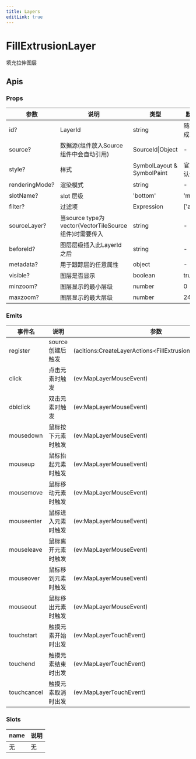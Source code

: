 ```yaml
---
title: Layers
editLink: true
---
```


# FillExtrusionLayer

填充拉伸图层



## Apis

### Props

| 参数         | 说明                                                  | 类型                       | 默认值     |
| ------------ | ----------------------------------------------------- | -------------------------- | ---------- |
| id?          | LayerId                                               | string                     | 随机生成   |
| source?      | 数据源(组件放入Source组件中会自动引用)                | SourceId\|Object           | -          |
| style?       | 样式                                                  | SymbolLayout & SymbolPaint | 官方默认值 |
| renderingMode?       | 渲染模式                                                  | string | - |
| slotName?       | slot 层级                                                  | 'bottom' | 'middle' | 'top' | - |
| filter?      | 过滤项                                                | Expression                 | ['all']    |
| sourceLayer? | 当source type为vector(VectorTileSource组件)时需要传入 | string                     | -          |
| beforeId?    | 图层层级插入此LayerId之后                             | string                     | -          |
| metadata?    | 用于跟踪层的任意属性                                  | object                     | -          |
| visible?     | 图层是否显示                                          | boolean                    | true       |
| minzoom?     | 图层显示的最小层级                                    | number                     | 0          |
| maxzoom?     | 图层显示的最大层级                                    | number                     | 24         |

### Emits

| 事件名      | 说明               | 参数                                                     |
| ----------- | ------------------ | -------------------------------------------------------- |
| register    | source创建后触发   | (acitions:CreateLayerActions&lt;FillExtrusionLayer&gt;,map:Map) |
| click       | 点击元素时触发     | (ev:MapLayerMouseEvent)                                  |
| dblclick    | 双击元素时触发     | (ev:MapLayerMouseEvent)                                  |
| mousedown   | 鼠标按下元素时触发 | (ev:MapLayerMouseEvent)                                  |
| mouseup     | 鼠标抬起元素时触发 | (ev:MapLayerMouseEvent)                                  |
| mousemove   | 鼠标移动元素时触发 | (ev:MapLayerMouseEvent)                                  |
| mouseenter  | 鼠标进入元素时触发 | (ev:MapLayerMouseEvent)                                  |
| mouseleave  | 鼠标离开元素时触发 | (ev:MapLayerMouseEvent)                                  |
| mouseover   | 鼠标移到元素时触发 | (ev:MapLayerMouseEvent)                                  |
| mouseout    | 鼠标移出元素时触发 | (ev:MapLayerMouseEvent)                                  |
| touchstart  | 触摸元素开始时出发 | (ev:MapLayerTouchEvent)                                  |
| touchend    | 触摸元素结束时出发 | (ev:MapLayerTouchEvent)                                  |
| touchcancel | 触摸元素取消时出发 | (ev:MapLayerTouchEvent)                                  |

### Slots

| name | 说明 |
| ---- | ---- |
| 无   | 无   |
